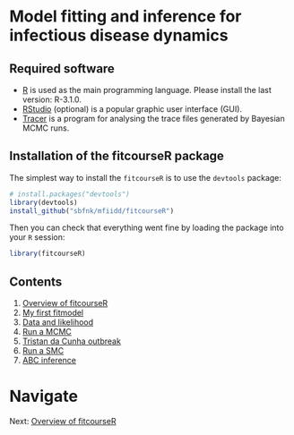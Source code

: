 # Model fitting and inference for infectious disease dynamics

## Required software
* [R](http://cran.r-project.org) is used as the main programming language. Please install the last version: R-3.1.0. 
* [RStudio](http://www.rstudio.com/products/rstudio/download/) (optional) is a popular graphic user interface (GUI).
* [Tracer](http://tree.bio.ed.ac.uk/software/tracer) is a program for analysing the trace files generated by Bayesian MCMC runs.

## Installation of the fitcourseR package

The simplest way to install the `fitcourseR` is to use the `devtools` package:


```r
# install.packages("devtools")
library(devtools)
install_github("sbfnk/mfiidd/fitcourseR")
```

Then you can check that everything went fine by loading the package into your `R` session:


```r
library(fitcourseR)
```

## Contents

1. [Overview of fitcourseR](fitcourseR.md)
2. [My first fitmodel](first_fitmodel.md)
3. [Data and likelihood](data_likelihood.md)
4. [Run a MCMC](mcmc.md)
5. [Tristan da Cunha outbreak](play_with_seitl.md)
6. [Run a SMC](smc.md)
7. [ABC inference](ABC.md)


# Navigate
Next: [Overview of fitcourseR](fitcourseR.md)
